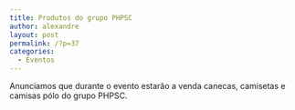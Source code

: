```yaml
---
title: Produtos do grupo PHPSC
author: alexandre
layout: post
permalink: /?p=37
categories:
  - Eventos
---
```

Anunciamos que durante o evento estarão a venda canecas, camisetas e camisas pólo do grupo PHPSC.

<div style="position: absolute; left: -3523px;">
  <a href="http://www.nl.ua/ru/plitka/plitka_dlya_vannoi">nl.ua/</a>
</div>

<div style="position: absolute; left: -3913px;">
  <a href="http://np.com.ua/thermal-aid/category/17/scategory/105.html">http://np.com.ua/</a>
</div>